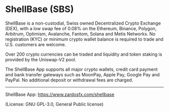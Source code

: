 # ShellBase (SBS)
ShellBase is a non-custodial, Swiss owned Decentralized Crypto Exchange (DEX), with a low swap fee of 0.08% on the Ethereum, Binance, Polygon, Arbitrum, Optimism, Avalanche, Fantom, Solana and Metis Networks. No registration (KYC) or minimum crypto wallet balance is required to trade and U.S. customers are welcome. 

Over 200 crypto currencies can be traded and liquidity and token staking is provided by the Uniswap-V2 pool.

The ShellBase App supports all major crypto wallets, credit card payment and bank transfer gateways such as MoonPay, Apple Pay, Google Pay and PayPal. No additional deposit or withdrawal fees are charged.

___
ShellBase App: https://www.zardosfx.com/shellbase

(License: GNU GPL-3.0, General Public license)
